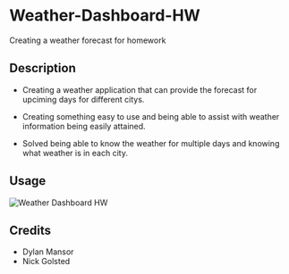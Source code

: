 # Weather-Dashboard-HW
Creating a weather forecast for homework

## Description
  - Creating a weather application that can provide the forecast for upciming days for different citys.

- Creating something easy to use and being able to assist with weather information being easily attained.
- Solved being able to know the weather for multiple days and knowing what weather is in each city.

## Usage

![Weather Dashboard HW](https://user-images.githubusercontent.com/89559612/138616134-87d2f280-f02c-4b92-843a-cf71fa7d2c7a.png)


## Credits
- Dylan Mansor
- Nick Golsted
